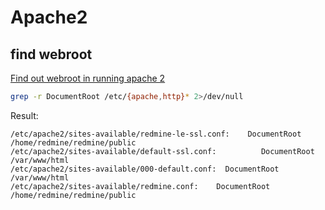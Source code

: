 # Apache2

## find webroot
[Find out webroot in running apache 2](https://stackoverflow.com/questions/27232596/find-out-webroot-in-running-apache-2)

```sh
grep -r DocumentRoot /etc/{apache,http}* 2>/dev/null
```
Result:

```
/etc/apache2/sites-available/redmine-le-ssl.conf:    DocumentRoot /home/redmine/redmine/public
/etc/apache2/sites-available/default-ssl.conf:          DocumentRoot /var/www/html
/etc/apache2/sites-available/000-default.conf:  DocumentRoot /var/www/html
/etc/apache2/sites-available/redmine.conf:    DocumentRoot /home/redmine/redmine/public
```
